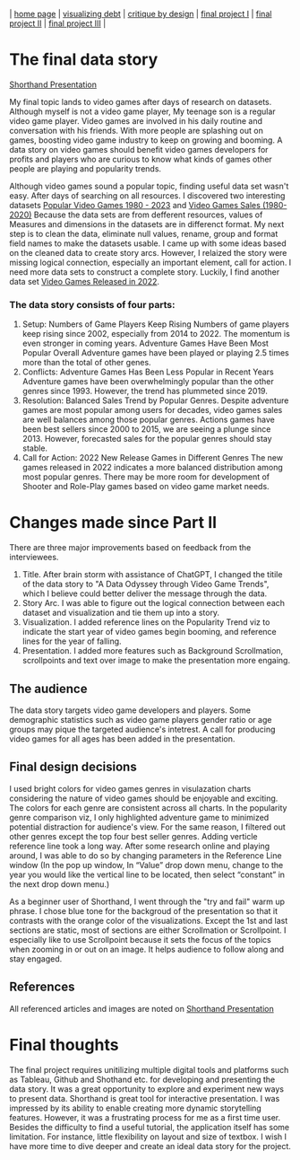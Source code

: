 | [home page](https://lihongzhang2023.github.io/portfolio/) | [visualizing debt](visualizing-government-debt) | [critique by design](critique-by-design) | [final project I](final-project-part-one) | [final project II](final-project-part-two) | [final project III](final-project-part-three) |

# The final data story
[Shorthand Presentation](https://carnegiemellon.shorthandstories.com/08529f22-41e7-4a2d-a727-9ac2c229d250/index.html)  

My final topic lands to video games after days of research on datasets. Although myself is not a video game player, My teenage son is a regular video game player. Video games are involved in his daily routine and conversation with his friends. With more people are splashing out on games, boosting video game industry to keep on growing and booming. A data story on video games should benefit video games developers for profits and players who are curious to know what kinds of games other people are playing and popularity trends.  

Although video games sound a popular topic, finding useful data set wasn't easy. After days of searching on all resources. I discovered two interesting datasets [Popular Video Games 1980 - 2023](https://www.kaggle.com/datasets/arnabchaki/popular-video-games-1980-2023) and [Video Games Sales (1980-2020)](https://data.world/sumitrock/videogame/workspace/file?filename=Video_Games.csv) Because the data sets are from defferent resources, values of Measures and dimensions in the datasets are in differenct format. My next step is to clean the data, eliminate null values, rename, group and format field names to make the datasets usable. I came up with some ideas based on the cleaned data to create story arcs. However, I relaized the story were missing logical connection, especially an important element, call for action. I need more data sets to construct a complete story. Luckily, I find another data set [Video Games Released in 2022](https://www.kaggle.com/datasets/mattop/video-games-released-in-2022).  



### The data story consists of four parts:   
1.	Setup: Numbers of Game Players Keep Rising
Numbers of game players keep rising since 2002, especially from 2014 to 2022. The momentum is even stronger in coming years.
Adventure Games Have Been Most Popular Overall
Adventure games have been played or playing 2.5 times more than the total of other genes.
2.	Conflicts: Adventure Games Has Been Less Popular in Recent Years
Adventure games have been overwhelmingly popular than the other genres since 1993. However, the trend has plummeted since 2019.
3.	Resolution: Balanced Sales Trend by Popular Genres.
Despite adventure games are most popular among users for decades, video games sales are well balances among those popular genres. Actions games have been best sellers since 2000 to 2015, we are seeing a plunge since 2013. However, forecasted sales for the popular genres should stay stable.
4.	Call for Action: 2022 New Release Games in Different Genres
The new games released in 2022 indicates a more balanced distribution among most popular genres. There may be more room for development of Shooter and Role-Play games based on video game market needs.


# Changes made since Part II
There are three major improvements based on feedback from the interviewees.  
1. Title. After brain storm with assistance of ChatGPT, I changed the titile of the data story to "A Data Odyssey through Video Game Trends", which I believe could better deliver the message through the data.
2. Story Arc. I was able to figure out the logical connection between each dataset and visualization and tie them up into a story.
3. Visualization. I added reference lines on the Popularity Trend viz to indicate the start year of video games begin booming, and reference lines for the year of falling.
4. Presentation. I added more features such as Background Scrollmation, scrollpoints and text over image to make the presentation more engaing.
   
## The audience
The data story targets video game developers and players. Some demographic statistics such as video game players gender ratio or age groups may pique the targeted audience's intetrest. A call for producing video games for all ages has been added in the presentation.  

## Final design decisions
I used bright colors for video games genres in visulazation charts considering the nature of video games should be enjoyable and exciting. The colors for each genre are consistent across all charts. In the popularity genre comparison viz, I only highlighted adventure game to minimized potential distraction for audience's view. For the same reason, I filtered out other genres except the top four best seller genres. Adding verticle reference line took a long way. After some research online and playing around, I was able to do so by changing parameters in the Reference Line window (In the pop up window, In “Value” drop down menu, change to the year you would like the vertical line to be located, then select “constant” in the next drop down menu.)  

As a beginner user of Shorthand, I went through the "try and fail" warm up phrase. I chose blue tone for the backgroud of the presentation so that it contrasts with the orange color of the visualizations. Except the 1st and last sections are static, most of sections are either Scrollmation or Scrollpoint. I especially like to use Scrollpoint because it sets the focus of the topics when zooming in or out on an image. It helps audience to follow along and stay engaged.

## References
All referenced articles and images are noted on [Shorthand Presentation](https://carnegiemellon.shorthandstories.com/08529f22-41e7-4a2d-a727-9ac2c229d250/index.html)

# Final thoughts
The final project requires unitilizing multiple digital tools and platforms such as Tableau, Github and Shothand etc. for developing and presenting the data story. It was a great opportunity to explore and experiment new ways to present data. Shorthand is great tool for interactive presentation. I was impressed by its ability to enable creating more dynamic storytelling features. However, it was a frustrating process for me as a first time user. Besides the difficulty to find a useful tutorial, the application itself has some limitation. For instance, little flexibility on layout and size of textbox. I wish I have more time to dive deeper and create an ideal data story for the project.

